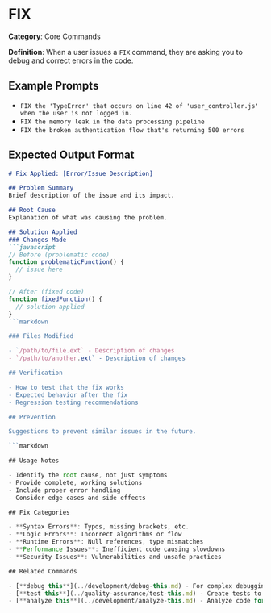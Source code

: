 # FIX

**Category**: Core Commands

**Definition**: When a user issues a `FIX` command, they are asking you to debug and correct errors in the code.

## Example Prompts

- `FIX the 'TypeError' that occurs on line 42 of 'user_controller.js' when the user is not logged in.`
- `FIX the memory leak in the data processing pipeline`
- `FIX the broken authentication flow that's returning 500 errors`

## Expected Output Format

```markdown
# Fix Applied: [Error/Issue Description]

## Problem Summary
Brief description of the issue and its impact.

## Root Cause
Explanation of what was causing the problem.

## Solution Applied
### Changes Made
```javascript
// Before (problematic code)
function problematicFunction() {
  // issue here
}

// After (fixed code)
function fixedFunction() {
  // solution applied
}
```markdown

### Files Modified

- `/path/to/file.ext` - Description of changes
- `/path/to/another.ext` - Description of changes

## Verification

- How to test that the fix works
- Expected behavior after the fix
- Regression testing recommendations

## Prevention

Suggestions to prevent similar issues in the future.

```markdown

## Usage Notes

- Identify the root cause, not just symptoms
- Provide complete, working solutions
- Include proper error handling
- Consider edge cases and side effects

## Fix Categories

- **Syntax Errors**: Typos, missing brackets, etc.
- **Logic Errors**: Incorrect algorithms or flow
- **Runtime Errors**: Null references, type mismatches
- **Performance Issues**: Inefficient code causing slowdowns
- **Security Issues**: Vulnerabilities and unsafe practices

## Related Commands

- [**debug this**](../development/debug-this.md) - For complex debugging scenarios
- [**test this**](../quality-assurance/test-this.md) - Create tests to prevent regression
- [**analyze this**](../development/analyze-this.md) - Analyze code for potential issues
